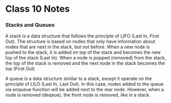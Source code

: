 # Class 10 Notes

### Stacks and Queues
A stack is a data structure that follows the principle of LIFO (Last In, First Out). The structure is based on nodes that only have information about nodes that are next in the stack, but not before. When a new node is pushed to the stack, it is added on top of the stack and becomes the new top of the stack (Last In). When a node is popped (removed) from the stack, the top of the stack is removed and the next node in the stack becomes the top (First Out)

A queue is a data structure similar to a stack, except it operate on the principle of LILO (Last In, Last Out). In this case, nodes added to the queue via enqueue function will be added next to the rear node. However, when a node is removed (deqeue), the front node is removed, like in a stack.
